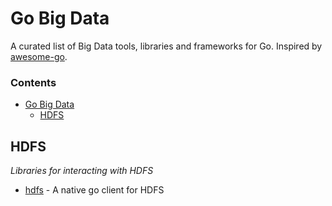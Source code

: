 # Go Big Data
A curated list of Big Data tools, libraries and frameworks for Go. Inspired by [awesome-go](https://github.com/avelino/awesome-go).

### Contents
- [Go Big Data](#go-bigdata)
    - [HDFS](#hdfs)

## HDFS

*Libraries for interacting with HDFS*

* [hdfs](https://github.com/colinmarc/hdfs) - A native go client for HDFS
